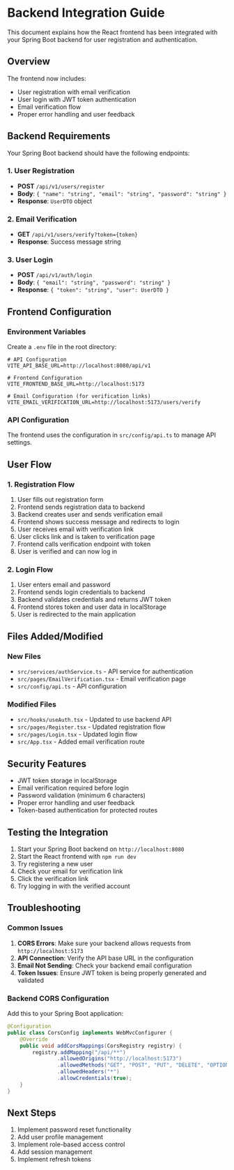 # Backend Integration Guide

This document explains how the React frontend has been integrated with your Spring Boot backend for user registration and authentication.

## Overview

The frontend now includes:
- User registration with email verification
- User login with JWT token authentication
- Email verification flow
- Proper error handling and user feedback

## Backend Requirements

Your Spring Boot backend should have the following endpoints:

### 1. User Registration
- **POST** `/api/v1/users/register`
- **Body**: `{ "name": "string", "email": "string", "password": "string" }`
- **Response**: `UserDTO` object

### 2. Email Verification
- **GET** `/api/v1/users/verify?token={token}`
- **Response**: Success message string

### 3. User Login
- **POST** `/api/v1/auth/login`
- **Body**: `{ "email": "string", "password": "string" }`
- **Response**: `{ "token": "string", "user": UserDTO }`

## Frontend Configuration

### Environment Variables

Create a `.env` file in the root directory:

```env
# API Configuration
VITE_API_BASE_URL=http://localhost:8080/api/v1

# Frontend Configuration
VITE_FRONTEND_BASE_URL=http://localhost:5173

# Email Configuration (for verification links)
VITE_EMAIL_VERIFICATION_URL=http://localhost:5173/users/verify
```

### API Configuration

The frontend uses the configuration in `src/config/api.ts` to manage API settings.

## User Flow

### 1. Registration Flow
1. User fills out registration form
2. Frontend sends registration data to backend
3. Backend creates user and sends verification email
4. Frontend shows success message and redirects to login
5. User receives email with verification link
6. User clicks link and is taken to verification page
7. Frontend calls verification endpoint with token
8. User is verified and can now log in

### 2. Login Flow
1. User enters email and password
2. Frontend sends login credentials to backend
3. Backend validates credentials and returns JWT token
4. Frontend stores token and user data in localStorage
5. User is redirected to the main application

## Files Added/Modified

### New Files
- `src/services/authService.ts` - API service for authentication
- `src/pages/EmailVerification.tsx` - Email verification page
- `src/config/api.ts` - API configuration

### Modified Files
- `src/hooks/useAuth.tsx` - Updated to use backend API
- `src/pages/Register.tsx` - Updated registration flow
- `src/pages/Login.tsx` - Updated login flow
- `src/App.tsx` - Added email verification route

## Security Features

- JWT token storage in localStorage
- Email verification required before login
- Password validation (minimum 6 characters)
- Proper error handling and user feedback
- Token-based authentication for protected routes

## Testing the Integration

1. Start your Spring Boot backend on `http://localhost:8080`
2. Start the React frontend with `npm run dev`
3. Try registering a new user
4. Check your email for verification link
5. Click the verification link
6. Try logging in with the verified account

## Troubleshooting

### Common Issues

1. **CORS Errors**: Make sure your backend allows requests from `http://localhost:5173`
2. **API Connection**: Verify the API base URL in the configuration
3. **Email Not Sending**: Check your backend email configuration
4. **Token Issues**: Ensure JWT token is being properly generated and validated

### Backend CORS Configuration

Add this to your Spring Boot application:

```java
@Configuration
public class CorsConfig implements WebMvcConfigurer {
    @Override
    public void addCorsMappings(CorsRegistry registry) {
        registry.addMapping("/api/**")
                .allowedOrigins("http://localhost:5173")
                .allowedMethods("GET", "POST", "PUT", "DELETE", "OPTIONS")
                .allowedHeaders("*")
                .allowCredentials(true);
    }
}
```

## Next Steps

1. Implement password reset functionality
2. Add user profile management
3. Implement role-based access control
4. Add session management
5. Implement refresh tokens 